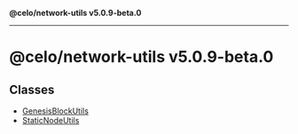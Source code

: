 **@celo/network-utils v5.0.9-beta.0**

***

# @celo/network-utils v5.0.9-beta.0

## Classes

- [GenesisBlockUtils](classes/GenesisBlockUtils.md)
- [StaticNodeUtils](classes/StaticNodeUtils.md)
